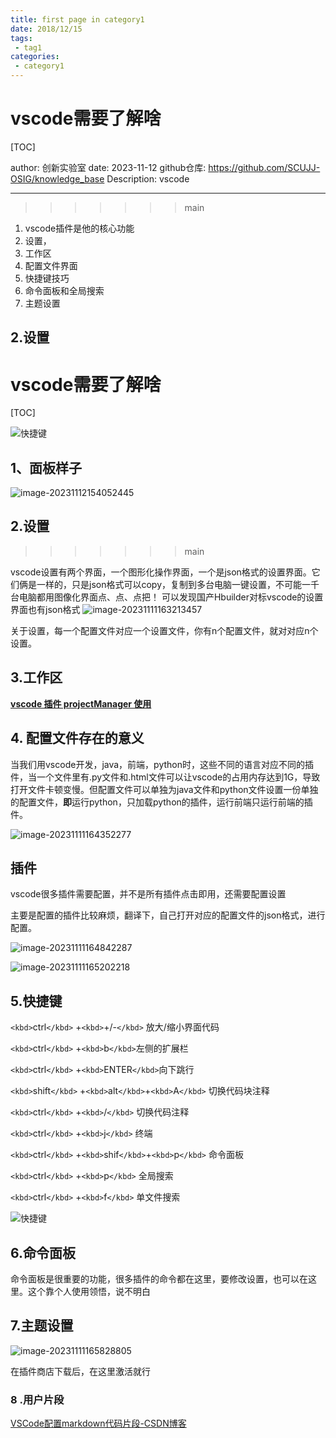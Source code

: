 ```yaml
---
title: first page in category1
date: 2018/12/15
tags:
 - tag1
categories:
 - category1
---
```


# vscode需要了解啥

[TOC]

author: 创新实验室
date: 2023-11-12
github仓库: https://github.com/SCUJJ-OSIG/knowledge_base
Description: vscode

---

> > > > > > > main

1. vscode插件是他的核心功能
2. 设置，
3. 工作区
4. 配置文件界面
5. 快捷键技巧
6. 命令面板和全局搜索
7. 主题设置

## 2.设置

# vscode需要了解啥

[TOC]

![快捷键](./vscode.assets/%E5%BF%AB%E6%8D%B7%E9%94%AE.png)

## 1、面板样子

![image-20231112154052445](./vscode.assets/image-20231112154052445.png)

## 2.设置

> > > > > > > main

vscode设置有两个界面，一个图形化操作界面，一个是json格式的设置界面。它们俩是一样的，只是json格式可以copy，复制到多台电脑一键设置，不可能一千台电脑都用图像化界面点、点、点把！ 可以发现国产Hbuilder对标vscode的设置界面也有json格式 ![image-20231111163213457](./vscode.assets/image-20231111163213457.png)

关于设置，每一个配置文件对应一个设置文件，你有n个配置文件，就对对应n个设置。

## 3.工作区

**[vscode 插件 projectManager 使用](https://blog.csdn.net/weixin_43045869/article/details/128308267)**

## 4. 配置文件存在的意义

当我们用vscode开发，java，前端，python时，这些不同的语言对应不同的插件，当一个文件里有.py文件和.html文件可以让vscode的占用内存达到1G，导致打开文件卡顿变慢。但配置文件可以单独为java文件和python文件设置一份单独的配置文件，**即**运行python，只加载python的插件，运行前端只运行前端的插件。

![image-20231111164352277](./vscode.assets/image-20231111164352277.png)

## 插件

vscode很多插件需要配置，并不是所有插件点击即用，还需要配置设置

主要是配置的插件比较麻烦，翻译下，自己打开对应的配置文件的json格式，进行配置。

![image-20231111164842287](./vscode.assets/image-20231111164842287.png)

![image-20231111165202218](./vscode.assets/image-20231111165202218.png)

## 5.快捷键

`<kbd>`ctrl`</kbd>` +`<kbd>`+/-`</kbd>`  放大/缩小界面代码

`<kbd>`ctrl`</kbd>` +`<kbd>`b`</kbd>`左侧的扩展栏

`<kbd>`ctrl`</kbd>` +`<kbd>`ENTER`</kbd>`向下跳行

`<kbd>`shift`</kbd>` +`<kbd>`alt`</kbd>`+`<kbd>`A`</kbd>` 切换代码块注释

`<kbd>`ctrl`</kbd>` +`<kbd>`/`</kbd>` 切换代码注释

`<kbd>`ctrl`</kbd>` +`<kbd>`j`</kbd>` 终端

`<kbd>`ctrl`</kbd>` +`<kbd>`shif`</kbd>`+`<kbd>`p`</kbd>` 命令面板

`<kbd>`ctrl`</kbd>` +`<kbd>`p`</kbd>` 全局搜索

`<kbd>`ctrl`</kbd>` +`<kbd>`f`</kbd>` 单文件搜索

![快捷键](./vscode.assets/%E5%BF%AB%E6%8D%B7%E9%94%AE.png)

## 6.命令面板

命令面板是很重要的功能，很多插件的命令都在这里，要修改设置，也可以在这里。这个靠个人使用领悟，说不明白

## 7.主题设置

![image-20231111165828805](./vscode.assets/image-20231111165828805.png)

在插件商店下载后，在这里激活就行

### 8 .用户片段

[VSCode配置markdown代码片段-CSDN博客](https://blog.csdn.net/eaglejava2015/article/details/133720337)
